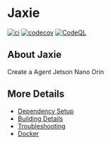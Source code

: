 # Jaxie

[![ci](https://github.com/Josue-Herrera/Jaxie/actions/workflows/ci.yml/badge.svg)](https://github.com/Josue-Herrera/Jaxie/actions/workflows/ci.yml)
[![codecov](https://codecov.io/gh/Josue-Herrera/Jaxie/branch/main/graph/badge.svg)](https://codecov.io/gh/Josue-Herrera/Jaxie)
[![CodeQL](https://github.com/Josue-Herrera/Jaxie/actions/workflows/codeql-analysis.yml/badge.svg)](https://github.com/Josue-Herrera/Jaxie/actions/workflows/codeql-analysis.yml)

## About Jaxie
Create a Agent Jetson Nano Orin


## More Details

 * [Dependency Setup](README_dependencies.md)
 * [Building Details](README_building.md)
 * [Troubleshooting](README_troubleshooting.md)
 * [Docker](README_docker.md)
